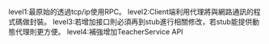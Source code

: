 level1:最原始的透過tcp/ip使用RPC。
level2:Client端利用代理將與網路通訊的程式碼做封裝。
level3:若增加接口則必須再到stub進行相關修改，若stub能提供動態代理則更方便。
level4:補強增加TeacherService API

